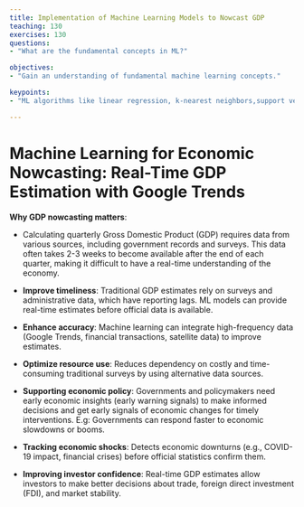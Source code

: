 ```yaml
---
title: Implementation of Machine Learning Models to Nowcast GDP
teaching: 130
exercises: 130
questions:
- "What are the fundamental concepts in ML?"

objectives:
- "Gain an understanding of fundamental machine learning concepts."

keypoints:
- "ML algorithms like linear regression, k-nearest neighbors,support vector Machine, xgboost and random forests are vital algorithms"

---
```

# Machine Learning for Economic Nowcasting: Real-Time GDP Estimation with Google Trends


**Why GDP nowcasting matters**:

- Calculating quarterly Gross Domestic Product (GDP) requires data from various sources, including government records and surveys. This data often takes 2-3 weeks to become available after the end of each quarter, making it difficult to have a real-time understanding of the economy.

- **Improve timeliness**: Traditional GDP estimates rely on surveys and administrative data, which have reporting lags. ML models can provide real-time estimates before official data is available.

- **Enhance accuracy**: Machine learning can integrate high-frequency data (Google Trends, financial transactions, satellite data) to improve estimates.

- **Optimize resource use**: Reduces dependency on costly and time-consuming traditional surveys by using alternative data sources.

- **Supporting economic policy**: Governments and policymakers need early economic insights (early warning signals) to make informed decisions and get early signals of economic changes for timely interventions. E.g: Governments can respond faster to economic slowdowns or booms.

- **Tracking economic shocks**: Detects economic downturns (e.g., COVID-19 impact, financial crises) before official statistics confirm them.
  
- **Improving investor confidence**: Real-time GDP estimates allow investors to make better decisions about trade, foreign direct investment (FDI), and market stability.

